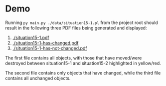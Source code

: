 # Demo

Running `py main.py ./data/situation15-1.pl` from the project root should result in the following three PDF files being generated and displayed:
1. [./situation15-1.pdf](./situation15-1.pdf)
2. [./situation15-1-has-changed.pdf](./situation15-1-has-changed.pdf)
2. [./situation15-1-has-not-changed.pdf](./situation15-1-has-not-changed.pdf)

The first file contains all objects, with those that have moved/were destroyed between situation15-1 and situation15-2 highlighted in yellow/red.

The second file contains only objects that have changed, while the third file contains all unchanged objects.
